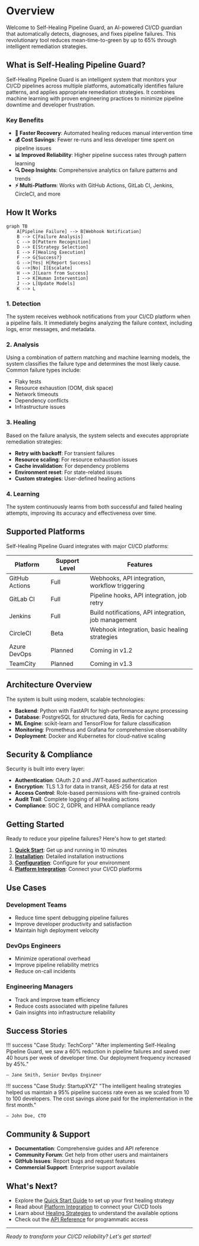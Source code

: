 # Overview

Welcome to Self-Healing Pipeline Guard, an AI-powered CI/CD guardian that automatically detects, diagnoses, and fixes pipeline failures. This revolutionary tool reduces mean-time-to-green by up to 65% through intelligent remediation strategies.

## What is Self-Healing Pipeline Guard?

Self-Healing Pipeline Guard is an intelligent system that monitors your CI/CD pipelines across multiple platforms, automatically identifies failure patterns, and applies appropriate remediation strategies. It combines machine learning with proven engineering practices to minimize pipeline downtime and developer frustration.

### Key Benefits

- **🚀 Faster Recovery**: Automated healing reduces manual intervention time
- **💰 Cost Savings**: Fewer re-runs and less developer time spent on pipeline issues
- **📊 Improved Reliability**: Higher pipeline success rates through pattern learning
- **🔍 Deep Insights**: Comprehensive analytics on failure patterns and trends
- **⚡ Multi-Platform**: Works with GitHub Actions, GitLab CI, Jenkins, CircleCI, and more

## How It Works

```mermaid
graph TB
    A[Pipeline Failure] --> B[Webhook Notification]
    B --> C[Failure Analysis]
    C --> D[Pattern Recognition]
    D --> E[Strategy Selection]
    E --> F[Healing Execution]
    F --> G{Success?}
    G -->|Yes| H[Report Success]
    G -->|No| I[Escalate]
    H --> J[Learn from Success]
    I --> K[Human Intervention]
    J --> L[Update Models]
    K --> L
```

### 1. Detection

The system receives webhook notifications from your CI/CD platform when a pipeline fails. It immediately begins analyzing the failure context, including logs, error messages, and metadata.

### 2. Analysis

Using a combination of pattern matching and machine learning models, the system classifies the failure type and determines the most likely cause. Common failure types include:

- Flaky tests
- Resource exhaustion (OOM, disk space)
- Network timeouts
- Dependency conflicts
- Infrastructure issues

### 3. Healing

Based on the failure analysis, the system selects and executes appropriate remediation strategies:

- **Retry with backoff**: For transient failures
- **Resource scaling**: For resource exhaustion issues  
- **Cache invalidation**: For dependency problems
- **Environment reset**: For state-related issues
- **Custom strategies**: User-defined healing actions

### 4. Learning

The system continuously learns from both successful and failed healing attempts, improving its accuracy and effectiveness over time.

## Supported Platforms

Self-Healing Pipeline Guard integrates with major CI/CD platforms:

| Platform | Support Level | Features |
|----------|---------------|----------|
| GitHub Actions | Full | Webhooks, API integration, workflow triggering |
| GitLab CI | Full | Pipeline hooks, API integration, job retry |
| Jenkins | Full | Build notifications, API integration, job management |
| CircleCI | Beta | Webhook integration, basic healing strategies |
| Azure DevOps | Planned | Coming in v1.2 |
| TeamCity | Planned | Coming in v1.3 |

## Architecture Overview

The system is built using modern, scalable technologies:

- **Backend**: Python with FastAPI for high-performance async processing
- **Database**: PostgreSQL for structured data, Redis for caching
- **ML Engine**: scikit-learn and TensorFlow for failure classification
- **Monitoring**: Prometheus and Grafana for comprehensive observability
- **Deployment**: Docker and Kubernetes for cloud-native scaling

## Security & Compliance

Security is built into every layer:

- **Authentication**: OAuth 2.0 and JWT-based authentication
- **Encryption**: TLS 1.3 for data in transit, AES-256 for data at rest
- **Access Control**: Role-based permissions with fine-grained controls
- **Audit Trail**: Complete logging of all healing actions
- **Compliance**: SOC 2, GDPR, and HIPAA compliance ready

## Getting Started

Ready to reduce your pipeline failures? Here's how to get started:

1. **[Quick Start](quickstart.md)**: Get up and running in 10 minutes
2. **[Installation](installation.md)**: Detailed installation instructions
3. **[Configuration](configuration.md)**: Configure for your environment
4. **[Platform Integration](../user-guide/platforms/)**: Connect your CI/CD platforms

## Use Cases

### Development Teams
- Reduce time spent debugging pipeline failures
- Improve developer productivity and satisfaction
- Maintain high deployment velocity

### DevOps Engineers  
- Minimize operational overhead
- Improve pipeline reliability metrics
- Reduce on-call incidents

### Engineering Managers
- Track and improve team efficiency
- Reduce costs associated with pipeline failures
- Gain insights into infrastructure reliability

## Success Stories

!!! success "Case Study: TechCorp"
    "After implementing Self-Healing Pipeline Guard, we saw a 60% reduction in pipeline failures and saved over 40 hours per week of developer time. Our deployment frequency increased by 45%."
    
    — Jane Smith, Senior DevOps Engineer

!!! success "Case Study: StartupXYZ"
    "The intelligent healing strategies helped us maintain a 95% pipeline success rate even as we scaled from 10 to 100 developers. The cost savings alone paid for the implementation in the first month."
    
    — John Doe, CTO

## Community & Support

- **Documentation**: Comprehensive guides and API reference
- **Community Forum**: Get help from other users and maintainers
- **GitHub Issues**: Report bugs and request features
- **Commercial Support**: Enterprise support available

## What's Next?

- Explore the [Quick Start Guide](quickstart.md) to set up your first healing strategy
- Read about [Platform Integration](../user-guide/platforms/) to connect your CI/CD tools
- Learn about [Healing Strategies](../user-guide/strategies/overview.md) to understand the available options
- Check out the [API Reference](../api/) for programmatic access

---

*Ready to transform your CI/CD reliability? Let's get started!*
